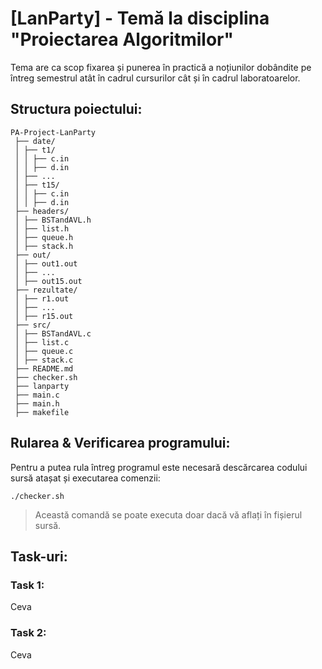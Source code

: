 # [LanParty] - Temă la disciplina "Proiectarea Algoritmilor"
Tema are ca scop fixarea și punerea în practică a noțiunilor dobândite pe întreg semestrul atât în cadrul cursurilor cât și în cadrul laboratoarelor.

## Structura poiectului:
```
PA-Project-LanParty
 ├── date/
 │ ├── t1/
 │ │ ├── c.in
 │ │ ├── d.in
 │ ├── ...
 │ ├── t15/
 │ │ ├── c.in
 │ │ ├── d.in
 ├── headers/
 │ ├── BSTandAVL.h
 │ ├── list.h
 │ ├── queue.h
 │ ├── stack.h
 ├── out/
 │ ├── out1.out
 │ ├── ...
 │ ├── out15.out
 ├── rezultate/
 │ ├── r1.out
 │ ├── ...
 │ ├── r15.out
 ├── src/
 │ ├── BSTandAVL.c
 │ ├── list.c
 │ ├── queue.c
 │ ├── stack.c
 ├── README.md
 ├── checker.sh
 ├── lanparty
 ├── main.c
 ├── main.h
 ├── makefile
```
## Rularea & Verificarea programului:
Pentru a putea rula întreg programul este necesară descărcarea codului sursă atașat și executarea comenzii:
```shell
./checker.sh
```
> Această comandă se poate executa doar dacă vă aflați în fișierul sursă.
## Task-uri:
### Task 1:
Ceva

### Task 2:
Ceva
